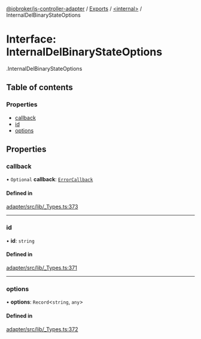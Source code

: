 [@iobroker/js-controller-adapter](../README.md) / [Exports](../modules.md) / [<internal\>](../modules/internal_.md) / InternalDelBinaryStateOptions

# Interface: InternalDelBinaryStateOptions

[<internal>](../modules/internal_.md).InternalDelBinaryStateOptions

## Table of contents

### Properties

- [callback](internal_.InternalDelBinaryStateOptions.md#callback)
- [id](internal_.InternalDelBinaryStateOptions.md#id)
- [options](internal_.InternalDelBinaryStateOptions.md#options)

## Properties

### callback

• `Optional` **callback**: [`ErrorCallback`](../modules/internal_.md#errorcallback)

#### Defined in

[adapter/src/lib/_Types.ts:373](https://github.com/ioBroker/ioBroker.js-controller/blob/63f32473/packages/adapter/src/lib/_Types.ts#L373)

___

### id

• **id**: `string`

#### Defined in

[adapter/src/lib/_Types.ts:371](https://github.com/ioBroker/ioBroker.js-controller/blob/63f32473/packages/adapter/src/lib/_Types.ts#L371)

___

### options

• **options**: `Record`<`string`, `any`\>

#### Defined in

[adapter/src/lib/_Types.ts:372](https://github.com/ioBroker/ioBroker.js-controller/blob/63f32473/packages/adapter/src/lib/_Types.ts#L372)
